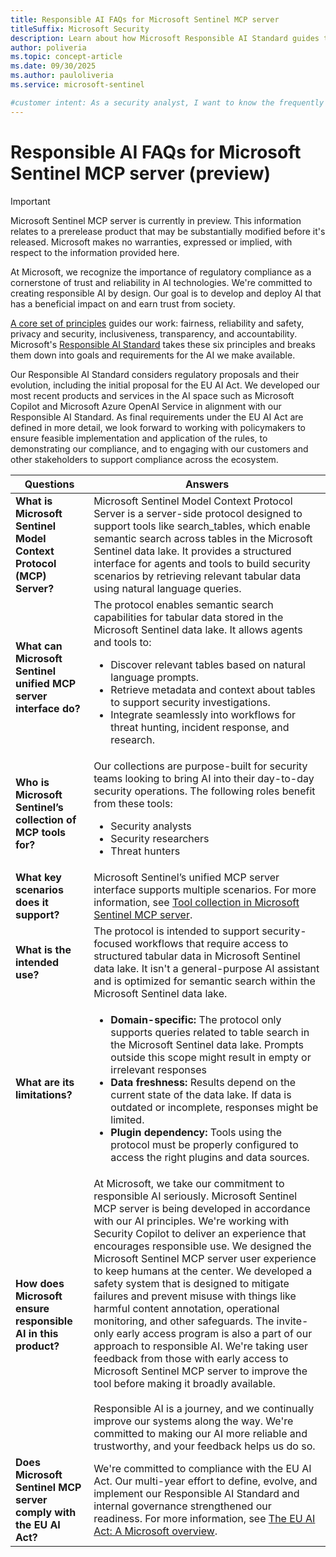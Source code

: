 ```yaml
---
title: Responsible AI FAQs for Microsoft Sentinel MCP server
titleSuffix: Microsoft Security  
description: Learn about how Microsoft Responsible AI Standard guides the development and use of Microsoft Sentinel's collection of Model Context Protocol (MCP) tools 
author: poliveria
ms.topic: concept-article
ms.date: 09/30/2025
ms.author: pauloliveria
ms.service: microsoft-sentinel

#customer intent: As a security analyst, I want to know the frequently asked questions about responsible AI in relation to using Microsoft Sentinel's collection of MCP tools 
---
```


# Responsible AI FAQs for Microsoft Sentinel MCP server (preview)

> [!IMPORTANT]
> Microsoft Sentinel MCP server is currently in preview.
> This information relates to a prerelease product that may be substantially modified before it's released. Microsoft makes no warranties, expressed or implied, with respect to the information provided here.

At Microsoft, we recognize the importance of regulatory compliance as a cornerstone of trust and reliability in AI technologies. We're committed to creating responsible AI by design. Our goal is to develop and deploy AI that has a beneficial impact on and earn trust from society. 

[A core set of principles](https://www.microsoft.com/ai/principles-and-approach) guides our work: fairness, reliability and safety, privacy and security, inclusiveness, transparency, and accountability. Microsoft's [Responsible AI Standard](https://www.microsoft.com/ai/responsible-ai) takes these six principles and breaks them down into goals and requirements for the AI we make available. 

Our Responsible AI Standard considers regulatory proposals and their evolution, including the initial proposal for the EU AI Act. We developed our most recent products and services in the AI space such as Microsoft Copilot and Microsoft Azure OpenAI Service in alignment with our Responsible AI Standard. As final requirements under the EU AI Act are defined in more detail, we look forward to working with policymakers to ensure feasible implementation and application of the rules, to demonstrating our compliance, and to engaging with our customers and other stakeholders to support compliance across the ecosystem. 

| Questions | Answers | 
|----------|----------|
| **What is Microsoft Sentinel Model Context Protocol (MCP) Server?**  | Microsoft Sentinel Model Context Protocol Server is a server-side protocol designed to support tools like search_tables, which enable semantic search across tables in the Microsoft Sentinel data lake. It provides a structured interface for agents and tools to build security scenarios by retrieving relevant tabular data using natural language queries.  | 
| **What can Microsoft Sentinel unified MCP server interface do?** | The protocol enables semantic search capabilities for tabular data stored in the Microsoft Sentinel data lake. It allows agents and tools to:<ul><li>Discover relevant tables based on natural language prompts.<li>Retrieve metadata and context about tables to support security investigations.<li>Integrate seamlessly into workflows for threat hunting, incident response, and research.</ul> | 
|**Who is Microsoft Sentinel’s collection of MCP tools for?** |Our collections are purpose-built for security teams looking to bring AI into their day-to-day security operations. The following roles benefit from these tools:<ul><li>Security analysts<li>Security researchers<li>Threat hunters</ul> |
|**What key scenarios does it support?** |Microsoft Sentinel’s unified MCP server interface supports multiple scenarios. For more information, see [Tool collection in Microsoft Sentinel MCP server](sentinel-mcp-tools-overview.md). |
|**What is the intended use?** |The protocol is intended to support security-focused workflows that require access to structured tabular data in Microsoft Sentinel data lake. It isn't a general-purpose AI assistant and is optimized for semantic search within the Microsoft Sentinel data lake.  |
|**What are its limitations?** | <ul><li>**Domain-specific:** The protocol only supports queries related to table search in the Microsoft Sentinel data lake. Prompts outside this scope might result in empty or irrelevant responses<li>**Data freshness:** Results depend on the current state of the data lake. If data is outdated or incomplete, responses might be limited.<li>**Plugin dependency:** Tools using the protocol must be properly configured to access the right plugins and data sources. </ul>|
|**How does Microsoft ensure responsible AI in this product?** |At Microsoft, we take our commitment to responsible AI seriously. Microsoft Sentinel MCP server is being developed in accordance with our AI principles. We're working with Security Copilot to deliver an experience that encourages responsible use. We designed the Microsoft Sentinel MCP server user experience to keep humans at the center. We developed a safety system that is designed to mitigate failures and prevent misuse with things like harmful content annotation, operational monitoring, and other safeguards. The invite-only early access program is also a part of our approach to responsible AI. We're taking user feedback from those with early access to Microsoft Sentinel MCP server to improve the tool before making it broadly available.<br><br>Responsible AI is a journey, and we continually improve our systems along the way. We're committed to making our AI more reliable and trustworthy, and your feedback helps us do so. |
|**Does Microsoft Sentinel MCP server comply with the EU AI Act?** | We're committed to compliance with the EU AI Act. Our multi-year effort to define, evolve, and implement our Responsible AI Standard and internal governance strengthened our readiness. For more information, see [The EU AI Act: A Microsoft overview](https://www.microsoft.com/trust-center/compliance/eu-ai-act).|